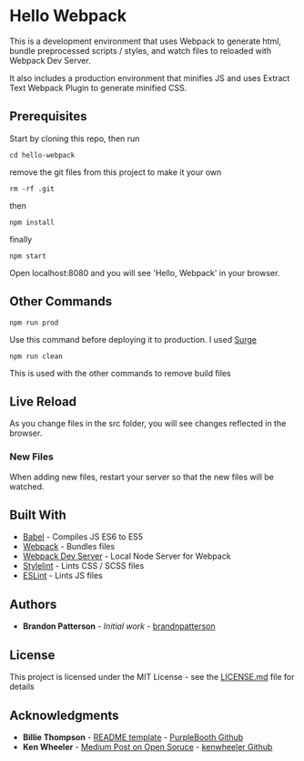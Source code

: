# Hello Webpack

This is a development environment that uses Webpack to generate html, bundle preprocessed scripts / styles, and watch files to reloaded with Webpack Dev Server.

It also includes a production environment that minifies JS and uses Extract Text Webpack Plugin to generate minified CSS.

## Prerequisites

Start by cloning this repo, then run

```
cd hello-webpack
```

remove the git files from this project to make it your own
```
rm -rf .git
```

then
```
npm install
```
finally
```
npm start
```

Open localhost:8080 and you will see 'Hello, Webpack' in your browser.

## Other Commands

```
npm run prod
```
Use this command before deploying it to production. I used [Surge](https://surge.sh/)

```
npm run clean
```
This is used with the other commands to remove build files


## Live Reload

As you change files in the src folder, you will see changes reflected in the browser.

### New Files
When adding new files, restart your server so that the new files will be watched.

## Built With

* [Babel](https://babeljs.io/) - Compiles JS ES6 to ES5
* [Webpack](https://webpack.js.org/) - Bundles files
* [Webpack Dev Server](https://github.com/webpack/webpack-dev-server) - Local Node Server for Webpack
* [Stylelint](https://stylelint.io/) - Lints CSS / SCSS files
* [ESLint](https://eslint.org/) - Lints JS files

## Authors

* **Brandon Patterson** - *Initial work* - [brandnpatterson](https://github.com/brandnpatterson)

## License

This project is licensed under the MIT License - see the [LICENSE.md](LICENSE.md) file for details

## Acknowledgments

* **Billie Thompson** - [README template](https://gist.github.com/PurpleBooth/109311bb0361f32d87a2) - [PurpleBooth Github](https://github.com/PurpleBooth)
* **Ken Wheeler** - [Medium Post on Open Soruce](https://medium.com/@ken_wheeler/a-bitter-guide-to-open-source-a8e3b6a3c1c4) - [kenwheeler Github](https://github.com/kenwheeler)
